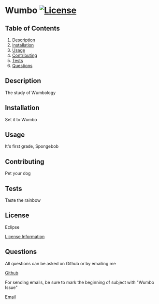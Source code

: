 # Wumbo [![License](https://img.shields.io/badge/License-EPL%201.0-red.svg)](https://opensource.org/licenses/EPL-1.0)

## Table of Contents

1. [Description](#description)
2. [Installation](#installation)
3. [Usage](#usage)
4. [Contributing](#contributing)
5. [Tests](#tests)
6. [Questions](#questions)

## Description

The study of Wumbology

## Installation

Set it to Wumbo

## Usage

It's first grade, Spongebob

## Contributing

Pet your dog

## Tests

Taste the rainbow

## License

Eclipse

[License Information](https://www.eclipse.org/legal/epl-v10.html)
    

## Questions

All questions can be asked on Github or by emailing me

[Github](https://www.github.com/mels065)

For sending emails, be sure to mark the beginning of subject with "Wumbo Issue"

[Email](mailto:mellusbrandon@gmail.com)
  